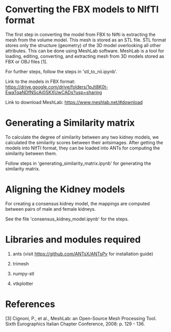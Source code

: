 
# Converting the FBX models to NIfTI format

The first step in converting the model from FBX to Nifti is extracting the mesh from the volume model. This mesh is stored as an STL file. STL format stores only the structure (geometry) of the 3D model overlooking all other attributes. This can be done using MeshLab software. MeshLab is a tool for loading, editing, converting, and extracting mesh from 3D models stored as FBX or OBJ files [1].

For further steps, follow the steps in 'stl_to_nii.ipynb'.

Link to the models in FBX format: https://drive.google.com/drive/folders/1pJt8K0t-EwaTqaNDfNScAj0SKXUwCADs?usp=sharing

Link to download MeshLab: https://www.meshlab.net/#download

# Generating a Similarity matrix

To calculate the degree of similarity between any two kidney models, we calculated the similarity scores between their antsimages. After getting the models into NIfTI format, they can be loaded into ANTs for computing the similarity between them.

Follow steps in 'generating_similarity_matrix.ipynb' for generating the similarity matrix.

# Aligning the Kidney models

For creating a consensus kidney model, the mappings are computed between pairs of male and female kidneys.

See the file 'consensus_kidney_model.ipynb' for the steps.

# Libraries and modules required
1. ants (visit https://github.com/ANTsX/ANTsPy for installation guide)

2. trimesh

3. numpy-stl

4. vtkplotter

# References
[3] Cignoni, P., et al., MeshLab: an Open-Source Mesh Processing Tool. Sixth Eurographics Italian Chapter Conference, 2008: p. 129 - 136.
